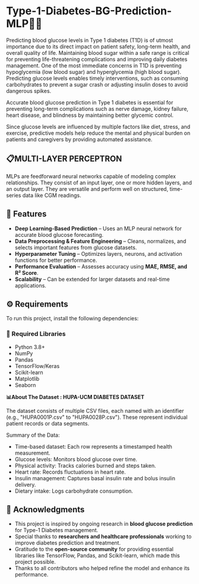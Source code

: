 # Type-1-Diabetes-BG-Prediction-MLP🧬🔬

Predicting blood glucose levels in Type 1 diabetes (T1D) is of utmost importance due to its direct impact on patient safety, long-term health, and overall quality of life. Maintaining blood sugar within a safe range is critical for preventing life-threatening complications and improving daily diabetes management. One of the most immediate concerns in T1D is preventing hypoglycemia (low blood sugar) and hyperglycemia (high blood sugar). Predicting glucose levels enables timely interventions, such as consuming carbohydrates to prevent a sugar crash or adjusting insulin doses to avoid dangerous spikes.

Accurate blood glucose prediction in Type 1 diabetes is essential for preventing long-term complications such as nerve damage, kidney failure, heart disease, and blindness by maintaining better glycemic control.

Since glucose levels are influenced by multiple factors like diet, stress, and exercise, predictive models help reduce the mental and physical burden on patients and caregivers by providing automated assistance.

## 📋MULTI-LAYER PERCEPTRON

MLPs are feedforward neural networks capable of modeling complex relationships. They consist of an input layer, one or more hidden layers, and an output layer. They are versatile and perform well on structured, time-series data like CGM readings.

## 🚀 Features
- **Deep Learning-Based Prediction** – Uses an MLP neural network for accurate blood glucose forecasting.
- **Data Preprocessing & Feature Engineering** – Cleans, normalizes, and selects important features from glucose datasets.
- **Hyperparameter Tuning** – Optimizes layers, neurons, and activation functions for better performance.
- **Performance Evaluation** – Assesses accuracy using **MAE, RMSE, and R² Score**.
- **Scalability** – Can be extended for larger datasets and real-time applications.

## ⚙️ Requirements
To run this project, install the following dependencies:

### 📌 Required Libraries
- Python 3.8+
- NumPy
- Pandas
- TensorFlow/Keras
- Scikit-learn
- Matplotlib
- Seaborn

**📊About The Dataset : HUPA-UCM DIABETES DATASET**

The dataset consists of multiple CSV files, each named with an identifier (e.g., "HUPA0001P.csv" to "HUPA0028P.csv"). These represent individual patient records or data segments.

Summary of the Data:

- Time-based dataset: Each row represents a timestamped health measurement.
- Glucose levels: Monitors blood glucose over time.
- Physical activity: Tracks calories burned and steps taken.
- Heart rate: Records fluctuations in heart rate.
- Insulin management: Captures basal insulin rate and bolus insulin delivery.
- Dietary intake: Logs carbohydrate consumption.

## 🙌 Acknowledgments

- This project is inspired by ongoing research in **blood glucose prediction** for Type-1 Diabetes management.
- Special thanks to **researchers and healthcare professionals** working to improve diabetes prediction and treatment.
- Gratitude to the **open-source community** for providing essential libraries like TensorFlow, Pandas, and Scikit-learn, which made this project possible.
- Thanks to all contributors who helped refine the model and enhance its performance.

